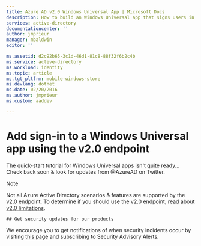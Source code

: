 ```yaml
---
title: Azure AD v2.0 Windows Universal App | Microsoft Docs
description: How to build an Windows Universal app that signs users in with both personal Microsoft Account and work or school accounts.
services: active-directory
documentationcenter: ''
author: jmprieur
manager: mbaldwin
editor: ''

ms.assetid: d2c92b65-3c1d-46d1-81c8-88f32f6b2c4b
ms.service: active-directory
ms.workload: identity
ms.topic: article
ms.tgt_pltfrm: mobile-windows-store
ms.devlang: dotnet
ms.date: 02/20/2016
ms.author: jmprieur
ms.custom: aaddev

---
```

# Add sign-in to a Windows Universal app using the v2.0 endpoint
  The quick-start tutorial for Windows Universal apps isn't quite ready... Check back soon & look for updates from @AzureAD on Twitter.

> [!NOTE]
> Not all Azure Active Directory scenarios & features are supported by the v2.0 endpoint.  To determine if you should use the v2.0 endpoint, read about [v2.0 limitations](active-directory-v2-limitations.md).
> 
> 

    ## Get security updates for our products

We encourage you to get notifications of when security incidents occur by visiting [this page](https://technet.microsoft.com/security/dd252948) and subscribing to Security Advisory Alerts.

